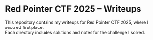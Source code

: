 # Red Pointer CTF 2025 – Writeups

This repository contains my writeups for Red Pointer CTF 2025, where I secured first place.  
Each directory includes solutions and notes for the challenge I solved.
